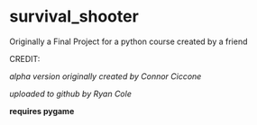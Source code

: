 # survival_shooter
Originally a Final Project for a python course created by a friend

CREDIT:

*alpha version originally created by Connor Ciccone*

*uploaded to github by Ryan Cole*

**requires pygame**
